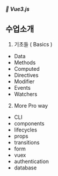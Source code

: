 ##### 🌵 Vue3.js


## 수업소개
1. 기초들 ( Basics )
- Data
- Methods
- Computed
- Directives
- Modifier
- Events
- Watchers

2. More Pro way
- CLI
- components
- lifecycles
- props
- transitions
- form
- vuex
- authentication
- database


 
